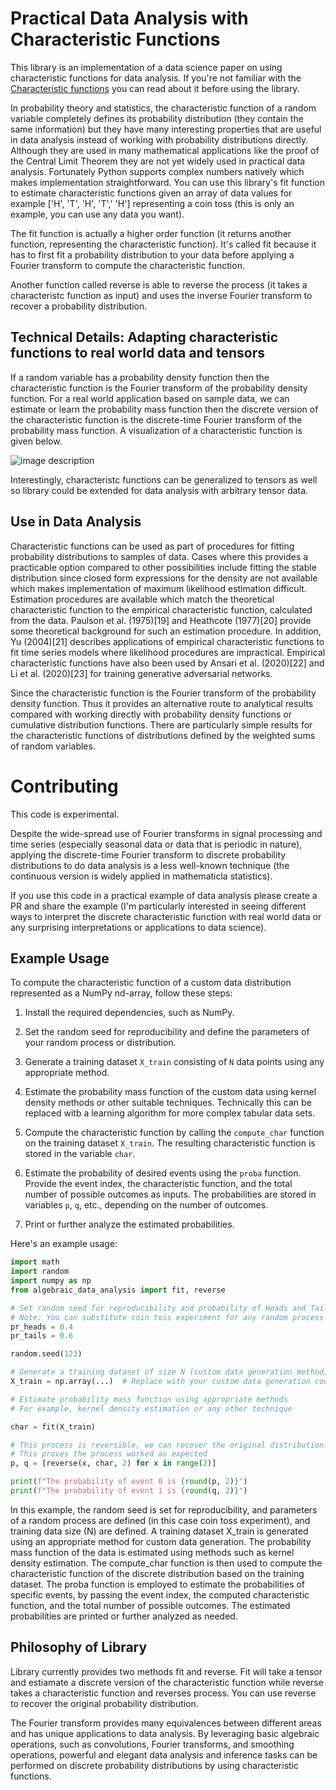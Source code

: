 # Practical Data Analysis with Characteristic Functions

This library is an implementation of a data science paper on using characteristic functions for data analysis. If you're not familiar with the [Characteristic functions](https://en.wikipedia.org/wiki/Characteristic_function_(probability_theory)) you can read about it before using the library.

In probability theory and statistics, the characteristic function of a random variable completely defines its probability distribution (they contain the same information) but they have many interesting properties that are useful in data analysis instead of working with probability distributions directly. Although they are used in many mathematical applications like the proof of the Central Limit Theorem they are not yet widely used in practical data analysis. Fortunately Python supports complex numbers natively which makes implementation straightforward. You can use this library's fit function to estimate characteristic functions given an array of data values for example ['H', 'T', 'H', 'T',' 'H'] representing a coin toss (this is only an example, you can use any data you want).

The fit function is actually a higher order function (it returns another function, representing the characteristic function). It's called fit because it has to first fit a probability distribution to your data before applying a Fourier transform to compute the characteristic function.

Another function called reverse is able to reverse the process (it takes a characteristc function as input) and uses the inverse Fourier transform to recover a probability distribution. 

## Technical Details: Adapting characteristic functions to real world data and tensors

If a random variable has a probability density function then the characteristic function is the Fourier transform of the probability density function. For a real world application based on sample data, we can estimate or learn the probability mass function then the discrete version of the characteristic function is the discrete-time Fourier transform of the probability mass function. A visualization of a characteristic function is given below.

![image description](https://upload.wikimedia.org/wikipedia/commons/thumb/e/ea/Sinc_simple.svg/280px-Sinc_simple.svg.png)

Interestingly, characteristc functions can be generalized to tensors as well so library could be extended for data analysis with arbitrary tensor data. 

## Use in Data Analysis 

Characteristic functions can be used as part of procedures for fitting probability distributions to samples of data. Cases where this provides a practicable option compared to other possibilities include fitting the stable distribution since closed form expressions for the density are not available which makes implementation of maximum likelihood estimation difficult. Estimation procedures are available which match the theoretical characteristic function to the empirical characteristic function, calculated from the data. Paulson et al. (1975)[19] and Heathcote (1977)[20] provide some theoretical background for such an estimation procedure. In addition, Yu (2004)[21] describes applications of empirical characteristic functions to fit time series models where likelihood procedures are impractical. Empirical characteristic functions have also been used by Ansari et al. (2020)[22] and Li et al. (2020)[23] for training generative adversarial networks.

Since the characteristic function is the Fourier transform of the probability density function. Thus it provides an alternative route to analytical results compared with working directly with probability density functions or cumulative distribution functions. There are particularly simple results for the characteristic functions of distributions defined by the weighted sums of random variables. 

# Contributing

This code is experimental. 

Despite the wide-spread use of Fourier transforms in signal processing and time series (especially seasonal data or data that is periodic in nature), applying the discrete-time Fourier transform to discrete probability distributions to do data analysis is a less well-known technique (the continuous version is widely applied in mathematicla statistics).

If you use this code in a practical example of data analysis please create a PR and share the example (I'm particularly interested in seeing different ways to interpret the discrete characteristic function with real world data or any surprising interpretations or applications to data science).

## Example Usage

To compute the characteristic function of a custom data distribution represented as a NumPy nd-array, follow these steps:

1. Install the required dependencies, such as NumPy.

2. Set the random seed for reproducibility and define the parameters of your random process or distribution.

3. Generate a training dataset `X_train` consisting of `N` data points using any appropriate method.

4. Estimate the probability mass function of the custom data using kernel density methods or other suitable techniques. Technically this can be replaced witb a learning algorithm for more complex tabular data sets.

5. Compute the characteristic function by calling the `compute_char` function on the training dataset `X_train`. The resulting characteristic function is stored in the variable `char`.

6. Estimate the probability of desired events using the `proba` function. Provide the event index, the characteristic function, and the total number of possible outcomes as inputs. The probabilities are stored in variables `p`, `q`, etc., depending on the number of outcomes.

7. Print or further analyze the estimated probabilities.

Here's an example usage:

```python
import math
import random
import numpy as np
from algebraic_data_analysis import fit, reverse

# Set random seed for reproducibility and probability of Heads and Tails for a coin toss experiment.
# Note: You can substitute coin toss experiment for any random process with parameters of your choice.
pr_heads = 0.4
pr_tails = 0.6

random.seed(123)

# Generate a training dataset of size N (custom data generation method). This can be any tensor.
X_train = np.array(...)  # Replace with your custom data generation code

# Estimate probability mass function using appropriate methods
# For example, kernel density estimation or any other technique

char = fit(X_train)

# This process is reversible, we can recover the original distribution. Reverse the process with the inverse transform.
# This proves the process worked as expected 
p, q = [reverse(x, char, 2) for x in range(2)]

print(f"The probability of event 0 is {round(p, 2)}")
print(f"The probability of event 1 is {round(q, 2)}")

```

In this example, the random seed is set for reproducibility, and parameters of a random process are defined (in this case coin toss experiment), and training data size (N) are defined. A training dataset X_train is generated using an appropriate method for custom data generation. The probability mass function of the data is estimated using methods such as kernel density estimation. The compute_char function is then used to compute the characteristic function of the discrete distribution based on the training dataset. The proba function is employed to estimate the probabilities of specific events, by passing the event index, the computed characteristic function, and the total number of possible outcomes. The estimated probabilities are printed or further analyzed as needed.

## Philosophy of Library

Library currently provides two methods fit and reverse. Fit will take a tensor and estiamate a discrete version of the characteristic function while reverse takes a characteristic function and reverses process. You can use reverse to recover the original probability distribution.

The Fourier transform provides many equivalences between different areas and has unique applications to data analysis. By leveraging basic algebraic operations, such as convolutions, Fourier transforms, and smoothing operations, powerful and elegant data analysis and inference tasks can be performed on discrete probability distributions by using characteristic functions.


